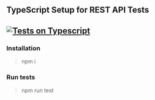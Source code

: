 ## TypeScript Setup for REST API Tests
[![Tests on Typescript](https://github.com/Sanzhanov/mochapi/actions/workflows/node.js.yml/badge.svg)](https://github.com/Sanzhanov/mochapi/actions/workflows/node.js.yml)
---

### Installation
> npm i

### Run tests
> npm run test
